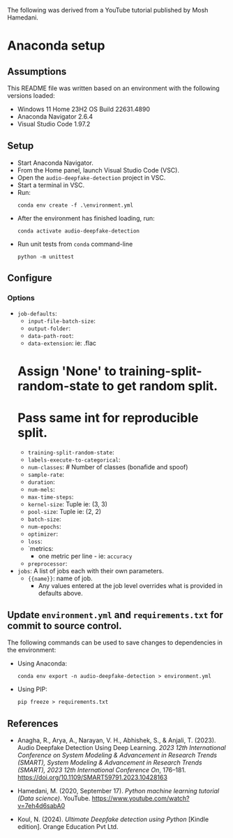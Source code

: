 The following was derived from a YouTube tutorial published by Mosh Hamedani.

# Anaconda setup
## Assumptions
This README file was written based on an environment with the following versions loaded:
* Windows 11 Home 23H2 OS Build 22631.4890
* Anaconda Navigator 2.6.4
* Visual Studio Code 1.97.2
## Setup
* Start Anaconda Navigator.
* From the Home panel, launch Visual Studio Code (VSC).
* Open the `audio-deepfake-detection` project in VSC.
* Start a terminal in VSC.
* Run:
  ```
  conda env create -f .\environment.yml
  ```
* After the environment has finished loading, run:
  ```
  conda activate audio-deepfake-detection
  ```
* Run unit tests from `conda` command-line
  ```
  python -m unittest
  ```
## Configure
### Options
* `job-defaults`:
  * `input-file-batch-size`:
  * `output-folder`:
  * `data-path-root`:
  * `data-extension`: ie: .flac
  # Assign 'None' to training-split-random-state to get random split.
  # Pass same int for reproducible split.
  * `training-split-random-state`:
  * `labels-execute-to-categorical`:
  * `num-classes`:        # Number of classes (bonafide and spoof)
  * `sample-rate`:
  * `duration`:
  * `num-mels`:
  * `max-time-steps`:
  * `kernel-size`: Tuple ie: (3, 3)
  * `pool-size`: Tuple ie: (2, 2)
  * `batch-size`:
  * `num-epochs`:
  * `optimizer`:
  * `loss`:
  * `metrics:
    - one metric per line - ie: `accuracy`
  * `preprocessor`:
* `jobs`: A list of jobs each with their own parameters.
  * `{{name}}`: name of job.
    * Any values entered at the job level overrides what is provided in defaults above.



## Update `environment.yml` and `requirements.txt` for commit to source control.
The following commands can be used to save changes to dependencies in the environment:
* Using Anaconda:
  ```
  conda env export -n audio-deepfake-detection > environment.yml
  ```
* Using PIP:
  ```
  pip freeze > requirements.txt
  ```


## References

* Anagha, R., Arya, A., Narayan, V. H., Abhishek, S., & Anjali, T. (2023). Audio Deepfake Detection Using Deep Learning. *2023 12th International Conference on System Modeling & Advancement in Research Trends (SMART), System Modeling & Advancement in Research Trends (SMART), 2023 12th International Conference On*, 176–181. https://doi.org/10.1109/SMART59791.2023.10428163

* Hamedani, M. (2020, September 17). *Python machine learning tutorial (Data science)*. YouTube. https://www.youtube.com/watch?v=7eh4d6sabA0

* Koul, N. (2024). *Ultimate Deepfake detection using Python* [Kindle edition]. Orange Education Pvt Ltd.
